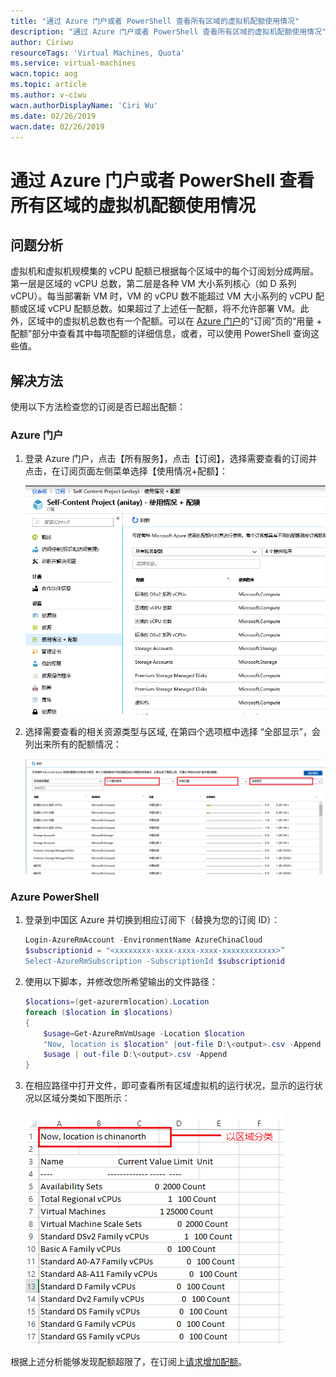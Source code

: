 ```yaml
---
title: "通过 Azure 门户或者 PowerShell 查看所有区域的虚拟机配额使用情况"
description: "通过 Azure 门户或者 PowerShell 查看所有区域的虚拟机配额使用情况"
author: Ciriwu
resourceTags: 'Virtual Machines, Quota'
ms.service: virtual-machines
wacn.topic: aog
ms.topic: article
ms.author: v-ciwu
wacn.authorDisplayName: 'Ciri Wu'
ms.date: 02/26/2019
wacn.date: 02/26/2019
---
```


# 通过 Azure 门户或者 PowerShell 查看所有区域的虚拟机配额使用情况

## 问题分析

虚拟机和虚拟机规模集的 vCPU 配额已根据每个区域中的每个订阅划分成两层。第一层是区域的 vCPU 总数，第二层是各种 VM 大小系列核心（如 D 系列 vCPU）。每当部署新 VM 时，VM 的 vCPU 数不能超过 VM 大小系列的 vCPU 配额或区域 vCPU 配额总数。如果超过了上述任一配额，将不允许部署 VM。此外，区域中的虚拟机总数也有一个配额。可以在 [Azure 门户](https://portal.azure.cn)的“订阅”页的“用量 + 配额”部分中查看其中每项配额的详细信息，或者，可以使用 PowerShell 查询这些值。

## 解决方法

使用以下方法检查您的订阅是否已超出配额：

### Azure 门户

1. 登录 Azure 门户，点击【所有服务】，点击【订阅】，选择需要查看的订阅并点击，在订阅页面左侧菜单选择【使用情况+配额】：

    ![01](media/aog-virtual-machines-howto-view-quota-usage-of-all-regions/01.png "01")

2. 选择需要查看的相关资源类型与区域, 在第四个选项框中选择 “全部显示”，会列出来所有的配额情况：

    ![02](media/aog-virtual-machines-howto-view-quota-usage-of-all-regions/02.png "02")

### Azure PowerShell

1. 登录到中国区 Azure 并切换到相应订阅下（替换为您的订阅 ID）：

    ```powershell
    Login-AzureRmAccount -EnvironmentName AzureChinaCloud
    $subscriptionid = "<xxxxxxxx-xxxx-xxxx-xxxx-xxxxxxxxxxxx>”
    Select-AzureRmSubscription -SubscriptionId $subscriptionid
    ```

2. 使用以下脚本，并修改您所希望输出的文件路径：

    ```powershell
    $locations=(get-azurermlocation).Location
    foreach ($location in $locations)
    {
        $usage=Get-AzureRmVmUsage -Location $location
        "Now, location is $location" |out-file D:\<output>.csv -Append
        $usage | out-file D:\<output>.csv -Append
    }
    ```

3. 在相应路径中打开文件，即可查看所有区域虚拟机的运行状况，显示的运行状况以区域分类如下图所示：

    ![03](media/aog-virtual-machines-howto-view-quota-usage-of-all-regions/03.png "03")

根据上述分析能够发现配额超限了，在订阅上[请求增加配额](https://support.windowsazure.cn/support/support-azure)。